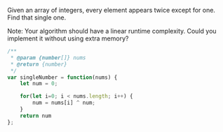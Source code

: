 Given an array of integers, every element appears twice except for one. Find that single one.

Note:
Your algorithm should have a linear runtime complexity. Could you implement it without using extra memory?

```js
/**
 * @param {number[]} nums
 * @return {number}
 */
var singleNumber = function(nums) {
    let num = 0;

    for(let i=0; i < nums.length; i++) {
        num = nums[i] ^ num;
    }
    return num
};
```

